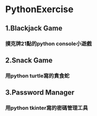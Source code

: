 # PythonExercise

## 1.Blackjack Game
### 撲克牌21點的python console小遊戲
## 2.Snack Game
### 用python turtle寫的貪食蛇
## 3.Password Manager
### 用python tkinter寫的密碼管理工具 
